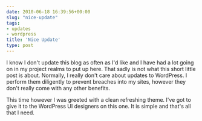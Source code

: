 ```yaml
---
date: 2010-06-18 16:39:56+00:00
slug: "nice-update"
tags:
- updates
- wordpress
title: 'Nice Update'
type: post
---
```


I know I don't update this blog as often as I'd like and I have had a lot going
on in my project realms to put up here. That sadly is not what this short
little post is about. Normally, I really don't care about updates to WordPress.
I perform them diligently to prevent breaches into my sites, however they don't
really come with any other benefits.

This time however I was greeted with a clean refreshing theme. I've got to give
it to the WordPress UI designers on this one. It is simple and that's all that
I need.

